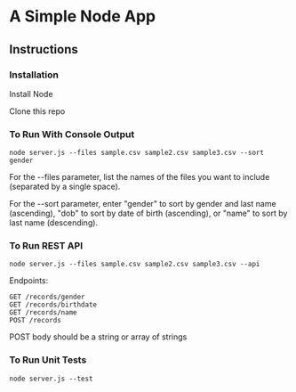 # A Simple Node App

## Instructions

### Installation

Install Node

Clone this repo

### To Run With Console Output
```
node server.js --files sample.csv sample2.csv sample3.csv --sort gender
```
For the --files parameter, list the names of the files you want to include (separated by a single space).

For the --sort parameter, enter "gender" to sort by gender and last name (ascending), "dob" to sort by date of birth (ascending), or "name" to sort by last name (descending).

### To Run REST API
```
node server.js --files sample.csv sample2.csv sample3.csv --api
```
Endpoints:
```
GET /records/gender
GET /records/birthdate
GET /records/name
POST /records
```
POST body should be a string or array of strings

### To Run Unit Tests
```
node server.js --test
```